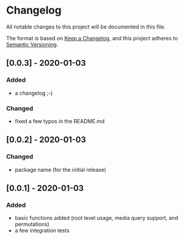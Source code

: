 # Changelog

All notable changes to this project will be documented in this file.

The format is based on [Keep a Changelog](https://keepachangelog.com/en/1.0.0/),
and this project adheres to [Semantic Versioning](https://semver.org/spec/v2.0.0.html).

## [0.0.3] - 2020-01-03

### Added

-   a changelog ;-)

### Changed

-   fixed a few typos in the README.md

## [0.0.2] - 2020-01-03

### Changed

-   package name (for the initial release)

## [0.0.1] - 2020-01-03

### Added

-   basic functions added (root level usage, media query support, and permutations)
-   a few integration tests

